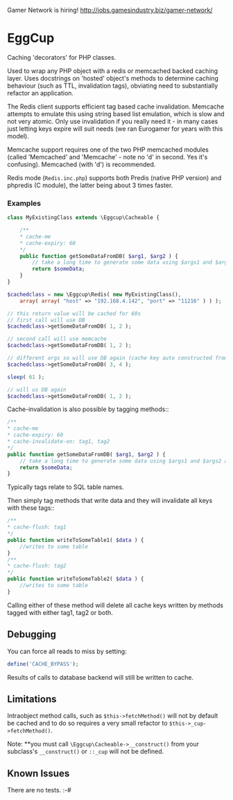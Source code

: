 Gamer Network is hiring! http://jobs.gamesindustry.biz/gamer-network/

# EggCup

Caching 'decorators' for PHP classes.

Used to wrap any PHP object with a redis or memcached backed caching
layer.  Uses docstrings on 'hosted' object's methods to determine caching
behaviour (such as TTL, invalidation tags), obviating need to substantially refactor an application.

The Redis client supports efficient tag based cache invalidation.
Memcache attempts to emulate this using string based list emulation, which is
slow and not very atomic.  Only use invalidation if you really need it -
in many cases just letting keys expire will suit needs (we ran Eurogamer
for years with this model).

Memcache support requires one of the two PHP memcached modules (called 'Memcached' and
'Memcache' - note no 'd' in second. Yes it's confusing).
Memcached (with 'd') is recommended.

Redis mode (`Redis.inc.php`) supports both Predis (native PHP
version) and phpredis (C module), the latter being about 3 times faster.

### Examples

```php
class MyExistingClass extends \Eggcup\Cacheable {

    /**
    * cache-me
    * cache-expiry: 60
    */
    public function getSomeDataFromDB( $arg1, $arg2 ) {
        // take a long time to generate some data using $args1 and $args2 as determining vars.
        return $someData;
    }
}

$cachedclass = new \Eggcup\Redis( new MyExistingClass(),
    array( array( "host" => "192.168.4.142", "port" => "11216" ) ) );

// this return value will be cached for 60s
// first call will use DB
$cachedclass->getSomeDataFromDB( 1, 2 );

// second call will use memcache
$cachedclass->getSomeDataFromDB( 1, 2 );

// different args so will use DB again (cache key auto constructed from args)
$cachedclass->getSomeDataFromDB( 3, 4 );

sleep( 61 );

// will us DB again
$cachedclass->getSomeDataFromDB( 1, 2 );
```

Cache-invalidation is also possible by tagging methods::

```php
/**
* cache-me
* cache-expiry: 60
* cache-invalidate-on: tag1, tag2
*/
public function getSomeDataFromDB( $arg1, $arg2 ) {
    // take a long time to generate some data using $args1 and $args2 as determining vars.
    return $someData;
}
```

Typically tags relate to SQL table names.

Then simply tag methods that write data and they will invalidate all keys with these tags::

```php
/**
* cache-flush: tag1
*/
public function writeToSomeTable1( $data ) {
    //writes to some table
}
/**
* cache-flush: tag2
*/
public function writeToSomeTable2( $data ) {
    //writes to some table
}
```

Calling either of these method will delete all cache keys written by
methods tagged with either tag1, tag2 or both.

## Debugging

You can force all reads to miss by setting:

```php
define('CACHE_BYPASS');
```

Results of calls to database backend will still be written to cache.

## Limitations

Intraobject method calls, such as `$this->fetchMethod()` will not by default be cached and to do so requires a very small refactor to `$this->_cup->fetchMethod()`.

Note: **you must call `\Eggcup\Cacheable->__construct()` from your subclass's `__construct()` or `::_cup` will not be defined.

## Known Issues

There are no tests. :-#

